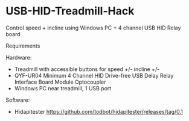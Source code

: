 # USB-HID-Treadmill-Hack
Control speed + incline using Windows PC + 4 channel USB HID Relay board

Requirements

Hardware:
* Treadmill with accessible buttons for speed +/- incline +/-
* QYF-UR04 Minimum 4 Channel HID Drive-free USB Delay Relay Interface Board Module Optocoupler
* Windows PC near treadmill, 1 USB port

Software:
* Hidapitester https://github.com/todbot/hidapitester/releases/tag/0.1

